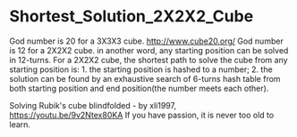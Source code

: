 # Shortest_Solution_2X2X2_Cube
God number is 20 for a 3X3X3 cube. http://www.cube20.org/ God number is 12 for a 2X2X2 cube. in another word, any starting position can be solved in 12-turns. For a 2X2X2 cube, the shortest path to solve the cube from any starting position is: 1. the starting position is hashed to a number; 2. the solution can be found by an exhaustive search of 6-turns hash table from both starting position and end position(the number meets each other). 

Solving Rubik's cube blindfolded - by xli1997, https://youtu.be/9v2Ntex80KA    If you have passion, it is never too old to learn.
